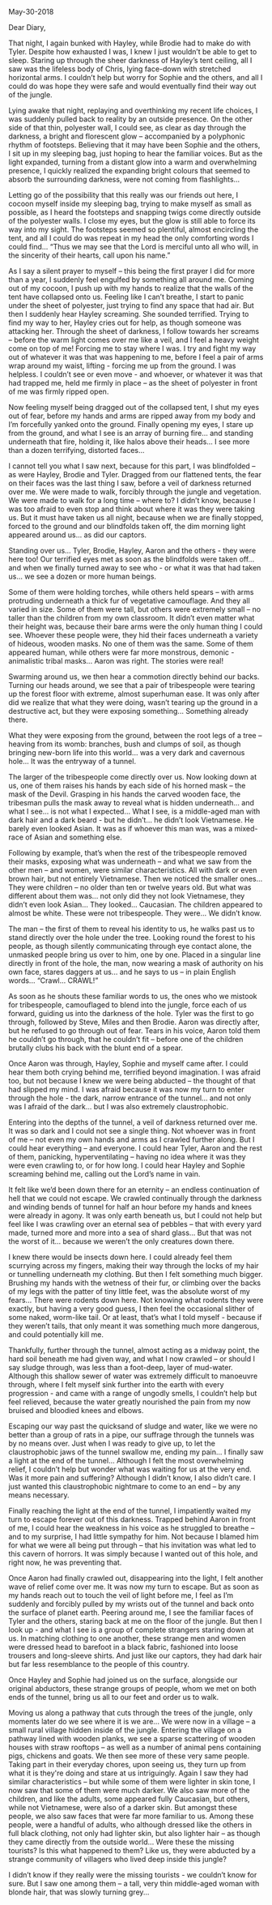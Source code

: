 May-30-2018 

Dear Diary, 

That night, I again bunked with Hayley, while Brodie had to make do with Tyler. Despite how exhausted I was, I knew I just wouldn’t be able to get to sleep. Staring up through the sheer darkness of Hayley’s tent ceiling, all I saw was the lifeless body of Chris, lying face-down with stretched horizontal arms. I couldn’t help but worry for Sophie and the others, and all I could do was hope they were safe and would eventually find their way out of the jungle. 

Lying awake that night, replaying and overthinking my recent life choices, I was suddenly pulled back to reality by an outside presence. On the other side of that thin, polyester wall, I could see, as clear as day through the darkness, a bright and florescent glow – accompanied by a polyphonic rhythm of footsteps. Believing that it may have been Sophie and the others, I sit up in my sleeping bag, just hoping to hear the familiar voices. But as the light expanded, turning from a distant glow into a warm and overwhelming presence, I quickly realized the expanding bright colours that seemed to absorb the surrounding darkness, were not coming from flashlights...  

Letting go of the possibility that this really was our friends out here, I cocoon myself inside my sleeping bag, trying to make myself as small as possible, as I heard the footsteps and snapping twigs come directly outside of the polyester walls. I close my eyes, but the glow is still able to force its way into my sight. The footsteps seemed so plentiful, almost encircling the tent, and all I could do was repeat in my head the only comforting words I could find... “Thus we may see that the Lord is merciful unto all who will, in the sincerity of their hearts, call upon his name.” 

As I say a silent prayer to myself – this being the first prayer I did for more than a year, I suddenly feel engulfed by something all around me. Coming out of my cocoon, I push up with my hands to realize that the walls of the tent have collapsed onto us. Feeling like I can’t breathe, I start to panic under the sheet of polyester, just trying to find any space that had air. But then I suddenly hear Hayley screaming. She sounded terrified. Trying to find my way to her, Hayley cries out for help, as though someone was attacking her. Through the sheet of darkness, I follow towards her screams – before the warm light comes over me like a veil, and I feel a heavy weight come on top of me! Forcing me to stay where I was. I try and fight my way out of whatever it was that was happening to me, before I feel a pair of arms wrap around my waist, lifting - forcing me up from the ground. I was helpless. I couldn’t see or even move - and whoever, or whatever it was that had trapped me, held me firmly in place – as the sheet of polyester in front of me was firmly ripped open. 

Now feeling myself being dragged out of the collapsed tent, I shut my eyes out of fear, before my hands and arms are ripped away from my body and I’m forcefully yanked onto the ground. Finally opening my eyes, I stare up from the ground, and what I see is an array of burning fire... and standing underneath that fire, holding it, like halos above their heads... I see more than a dozen terrifying, distorted faces... 

I cannot tell you what I saw next, because for this part, I was blindfolded – as were Hayley, Brodie and Tyler. Dragged from our flattened tents, the fear on their faces was the last thing I saw, before a veil of darkness returned over me. We were made to walk, forcibly through the jungle and vegetation. We were made to walk for a long time – where to? I didn’t know, because I was too afraid to even stop and think about where it was they were taking us. But it must have taken us all night, because when we are finally stopped, forced to the ground and our blindfolds taken off, the dim morning light appeared around us... as did our captors. 

Standing over us... Tyler, Brodie, Hayley, Aaron and the others - they were here too! Our terrified eyes met as soon as the blindfolds were taken off... and when we finally turned away to see who - or what it was that had taken us... we see a dozen or more human beings. 

Some of them were holding torches, while others held spears – with arms protruding underneath a thick fur of vegetative camouflage. And they all varied in size. Some of them were tall, but others were extremely small – no taller than the children from my own classroom. It didn’t even matter what their height was, because their bare arms were the only human thing I could see. Whoever these people were, they hid their faces underneath a variety of hideous, wooden masks. No one of them was the same. Some of them appeared human, while others were far more monstrous, demonic - animalistic tribal masks... Aaron was right. The stories were real! 

Swarming around us, we then hear a commotion directly behind our backs. Turning our heads around, we see that a pair of tribespeople were tearing up the forest floor with extreme, almost superhuman ease. It was only after did we realize that what they were doing, wasn’t tearing up the ground in a destructive act, but they were exposing something... Something already there. 

What they were exposing from the ground, between the root legs of a tree – heaving from its womb: branches, bush and clumps of soil, as though bringing new-born life into this world... was a very dark and cavernous hole... It was the entryway of a tunnel. 

The larger of the tribespeople come directly over us. Now looking down at us, one of them raises his hands by each side of his horned mask – the mask of the Devil. Grasping in his hands the carved wooden face, the tribesman pulls the mask away to reveal what is hidden underneath... and what I see... is not what I expected... What I see, is a middle-aged man with dark hair and a dark beard - but he didn’t... he didn’t look Vietnamese. He barely even looked Asian. It was as if whoever this man was, was a mixed-race of Asian and something else. 

Following by example, that’s when the rest of the tribespeople removed their masks, exposing what was underneath – and what we saw from the other men – and women, were similar characteristics. All with dark or even brown hair, but not entirely Vietnamese. Then we noticed the smaller ones... They were children – no older than ten or twelve years old. But what was different about them was... not only did they not look Vietnamese, they didn’t even look Asian... They looked... Caucasian. The children appeared to almost be white. These were not tribespeople. They were... We didn’t know. 

The man – the first of them to reveal his identity to us, he walks past us to stand directly over the hole under the tree. Looking round the forest to his people, as though silently communicating through eye contact alone, the unmasked people bring us over to him, one by one. Placed in a singular line directly in front of the hole, the man, now wearing a mask of authority on his own face, stares daggers at us... and he says to us – in plain English words... “Crawl... CRAWL!” 

As soon as he shouts these familiar words to us, the ones who we mistook for tribespeople, camouflaged to blend into the jungle, force each of us forward, guiding us into the darkness of the hole. Tyler was the first to go through, followed by Steve, Miles and then Brodie. Aaron was directly after, but he refused to go through out of fear. Tears in his voice, Aaron told them he couldn’t go through, that he couldn’t fit – before one of the children brutally clubs his back with the blunt end of a spear.  

Once Aaron was through, Hayley, Sophie and myself came after. I could hear them both crying behind me, terrified beyond imagination. I was afraid too, but not because I knew we were being abducted – the thought of that had slipped my mind. I was afraid because it was now my turn to enter through the hole - the dark, narrow entrance of the tunnel... and not only was I afraid of the dark... but I was also extremely claustrophobic.  

Entering into the depths of the tunnel, a veil of darkness returned over me. It was so dark and I could not see a single thing. Not whoever was in front of me – not even my own hands and arms as I crawled further along. But I could hear everything – and everyone. I could hear Tyler, Aaron and the rest of them, panicking, hyperventilating – having no idea where it was they were even crawling to, or for how long. I could hear Hayley and Sophie screaming behind me, calling out the Lord’s name in vain.  

It felt like we’d been down there for an eternity – an endless continuation of hell that we could not escape. We crawled continually through the darkness and winding bends of tunnel for half an hour before my hands and knees were already in agony. It was only earth beneath us, but I could not help but feel like I was crawling over an eternal sea of pebbles – that with every yard made, turned more and more into a sea of shard glass... But that was not the worst of it... because we weren’t the only creatures down there.  

I knew there would be insects down here. I could already feel them scurrying across my fingers, making their way through the locks of my hair or tunnelling underneath my clothing. But then I felt something much bigger. Brushing my hands with the wetness of their fur, or climbing over the backs of my legs with the patter of tiny little feet, was the absolute worst of my fears... There were rodents down here. Not knowing what rodents they were exactly, but having a very good guess, I then feel the occasional slither of some naked, worm-like tail. Or at least, that’s what I told myself - because if they weren’t tails, that only meant it was something much more dangerous, and could potentially kill me. 

Thankfully, further through the tunnel, almost acting as a midway point, the hard soil beneath me had given way, and what I now crawled – or should I say sludge through, was less than a foot-deep, layer of mud-water. Although this shallow sewer of water was extremely difficult to manoeuvre through, where I felt myself sink further into the earth with every progression - and came with a range of ungodly smells, I couldn’t help but feel relieved, because the water greatly nourished the pain from my now bruised and bloodied knees and elbows. 

Escaping our way past the quicksand of sludge and water, like we were no better than a group of rats in a pipe, our suffrage through the tunnels was by no means over. Just when I was ready to give up, to let the claustrophobic jaws of the tunnel swallow me, ending my pain... I finally saw a light at the end of the tunnel... Although I felt the most overwhelming relief, I couldn’t help but wonder what was waiting for us at the very end. Was it more pain and suffering? Although I didn’t know, I also didn’t care. I just wanted this claustrophobic nightmare to come to an end – by any means necessary.  

Finally reaching the light at the end of the tunnel, I impatiently waited my turn to escape forever out of this darkness. Trapped behind Aaron in front of me, I could hear the weakness in his voice as he struggled to breathe – and to my surprise, I had little sympathy for him. Not because I blamed him for what we were all being put through – that his invitation was what led to this cavern of horrors. It was simply because I wanted out of this hole, and right now, he was preventing that. 

Once Aaron had finally crawled out, disappearing into the light, I felt another wave of relief come over me. It was now my turn to escape. But as soon as my hands reach out to touch the veil of light before me, I feel as I’m suddenly and forcibly pulled by my wrists out of the tunnel and back onto the surface of planet earth. Peering around me, I see the familiar faces of Tyler and the others, staring back at me on the floor of the jungle. But then I look up - and what I see is a group of complete strangers staring down at us. In matching clothing to one another, these strange men and women were dressed head to barefoot in a black fabric, fashioned into loose trousers and long-sleeve shirts. And just like our captors, they had dark hair but far less resemblance to the people of this country.  

Once Hayley and Sophie had joined us on the surface, alongside our original abductors, these strange groups of people, whom we met on both ends of the tunnel, bring us all to our feet and order us to walk. 

Moving us along a pathway that cuts through the trees of the jungle, only moments later do we see where it is we are... We were now in a village – a small rural village hidden inside of the jungle. Entering the village on a pathway lined with wooden planks, we see a sparse scattering of wooden houses with straw rooftops – as well as a number of animal pens containing pigs, chickens and goats. We then see more of these very same people. Taking part in their everyday chores, upon seeing us, they turn up from what it is they're doing and stare at us intriguingly. Again I saw they had similar characteristics – but while some of them were lighter in skin tone, I now saw that some of them were much darker. We also saw more of the children, and like the adults, some appeared fully Caucasian, but others, while not Vietnamese, were also of a darker skin. But amongst these people, we also saw faces that were far more familiar to us. Among these people, were a handful of adults, who although dressed like the others in full black clothing, not only had lighter skin, but also lighter hair – as though they came directly from the outside world... Were these the missing tourists? Is this what happened to them? Like us, they were abducted by a strange community of villagers who lived deep inside this jungle?  

I didn’t know if they really were the missing tourists - we couldn’t know for sure. But I saw one among them – a tall, very thin middle-aged woman with blonde hair, that was slowly turning grey... 